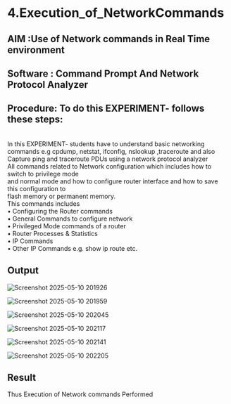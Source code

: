 # 4.Execution_of_NetworkCommands
## AIM :Use of Network commands in Real Time environment
## Software : Command Prompt And Network Protocol Analyzer
## Procedure: To do this EXPERIMENT- follows these steps:
<BR>
In this EXPERIMENT- students have to understand basic networking commands e.g cpdump, netstat, ifconfig, nslookup ,traceroute and also Capture ping and traceroute PDUs using a network protocol analyzer 
<BR>
All commands related to Network configuration which includes how to switch to privilege mode
<BR>
and normal mode and how to configure router interface and how to save this configuration to
<BR>
flash memory or permanent memory.
<BR>
This commands includes
<BR>
• Configuring the Router commands
<BR>
• General Commands to configure network
<BR>
• Privileged Mode commands of a router 
<BR>
• Router Processes & Statistics
<BR>
• IP Commands
<BR>
• Other IP Commands e.g. show ip route etc.
<BR>

## Output
![Screenshot 2025-05-10 201926](https://github.com/user-attachments/assets/bfa8ae53-dd7f-44e9-a774-596994f08769)

![Screenshot 2025-05-10 201959](https://github.com/user-attachments/assets/470749f8-1d41-43f0-88f0-44fd37e6ad18)

![Screenshot 2025-05-10 202045](https://github.com/user-attachments/assets/16f13a75-2602-49f1-b4e1-b36676908f6f)

![Screenshot 2025-05-10 202117](https://github.com/user-attachments/assets/0756e476-090b-4068-aef2-8b99a64219ce)

![Screenshot 2025-05-10 202141](https://github.com/user-attachments/assets/dd1bfe03-bbd1-49d7-bea2-d022bb2350df)

![Screenshot 2025-05-10 202205](https://github.com/user-attachments/assets/324dd456-7127-4a8d-874b-a389ca0b3e6e)


## Result
Thus Execution of Network commands Performed 
